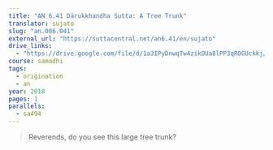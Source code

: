 ```yaml
---
title: "AN 6.41 Dārukkhandha Sutta: A Tree Trunk"
translator: sujato
slug: "an.006.041"
external_url: "https://suttacentral.net/an6.41/en/sujato"
drive_links:
  - "https://drive.google.com/file/d/1a3IPyDnwqTw4zikOUa8lPP3qROGUckkj/view?usp=drivesdk"
course: samadhi
tags:
  - origination
  - an
year: 2018
pages: 1
parallels:
  - sa494
---
```


> Reverends, do you see this large tree trunk?
